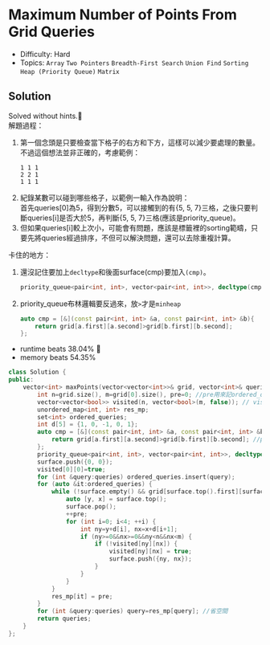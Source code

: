 # Maximum Number of Points From Grid Queries
- Difficulty: Hard
- Topics: `Array` `Two Pointers` `Breadth-First Search` `Union Find` `Sorting` `Heap (Priority Queue)` `Matrix`

<!-- ## Data Structure
``` cpp
``` -->

## Solution
Solved without hints.🎉  
解題過程：
1. 第一個念頭是只要檢查當下格子的右方和下方，這樣可以減少要處理的數量。不過這個想法並非正確的，考慮範例：
    ```plain
    1 1 1
    2 2 1
    1 1 1
    ```
2. 紀錄某數可以碰到哪些格子，以範例一輸入作為說明：  
    首先queries[0]為5，得到分數5，可以接觸到的有{5, 5, 7}三格，之後只要判斷queries[i]是否大於5，再判斷{5, 5, 7}三格(應該是priority_queue)。
3. 但如果queries[i]較上次小，可能會有問題，應該是標籤裡的sorting範疇，只要先將queries經過排序，不但可以解決問題，還可以去除重複計算。  

卡住的地方：
1. 還沒記住要加上`decltype`和後面surface(cmp)要加入`(cmp)`。
    ```cpp
    priority_queue<pair<int, int>, vector<pair<int, int>>, decltype(cmp)> surface(cmp);
    ```
2. priority_queue布林邏輯要反過來，放`>`才是`minheap`
    ```cpp
    auto cmp = [&](const pair<int, int> &a, const pair<int, int> &b){
        return grid[a.first][a.second]>grid[b.first][b.second];
    };
    ```
        
- runtime beats 38.04% 🥲
- memory beats 54.35%
``` cpp
class Solution {
public:
    vector<int> maxPoints(vector<vector<int>>& grid, vector<int>& queries) {
        int n=grid.size(), m=grid[0].size(), pre=0; //pre用來記ordered_queries[now-1]的分數
        vector<vector<bool>> visited(n, vector<bool>(m, false)); // visited變數命名不是很精確，這邊是紀錄是否已加入(過)surface中
        unordered_map<int, int> res_mp;
        set<int> ordered_queries;
        int d[5] = {1, 0, -1, 0, 1};
        auto cmp = [&](const pair<int, int> &a, const pair<int, int> &b){
            return grid[a.first][a.second]>grid[b.first][b.second]; //priority_queue布林邏輯要反過來
        };
        priority_queue<pair<int, int>, vector<pair<int, int>>, decltype(cmp)> surface(cmp); //可以接觸的節點，存(y, x)。使用的minheap的基準是grid(外部)。
        surface.push({0, 0}); 
        visited[0][0]=true;
        for (int &query:queries) ordered_queries.insert(query);
        for (auto &it:ordered_queries) {
            while (!surface.empty() && grid[surface.top().first][surface.top().second] < it) {
                auto [y, x] = surface.top();
                surface.pop();
                ++pre;
                for (int i=0; i<4; ++i) {
                    int ny=y+d[i], nx=x+d[i+1];
                    if (ny>=0&&nx>=0&&ny<n&&nx<m) {
                        if (!visited[ny][nx]) {
                            visited[ny][nx] = true;
                            surface.push({ny, nx});
                        }
                    }
                }
            }
            res_mp[it] = pre;
        }
        for (int &query:queries) query=res_mp[query]; //省空間
        return queries;
    }
};
```
<!-- - runtime beats 
- memory beats 
```rust
``` -->

<!-- ## Improving
### source code
- runtime beats 
- memory beats 
``` cpp
``` -->
<!-- - runtime beats 
- memory beats 
```rust
``` -->
